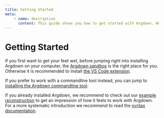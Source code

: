 ```yaml
---
title: Getting Started
meta:
    - name: description
      content: This guide shows you how to get started with Argdown. We will begin by installing the Argdown tools and then reconstruct a small example debate.
---
```


# Getting Started

If you first want to get your feet wet, before jumping right into installing Argdown on your computer, the [Argdown sandbox](https://christianvoigt.github.io/argdown/sandbox/) is the right place for you. Otherwise it is recommended to install [the VS Code extension](/guide/installing-the-vscode-extension.html).

If you prefer to work with a commandline tool instead, you can jump to [installing the Argdown commandline tool](/guide/installing-the-commandline-tool.html).

If you already installed Argdown, we recommend to check out our [example reconstruction](/guide/a-first-example) to get an impression of how it feels to work with Argdown. For a more systematic introduction we recommend to read the [syntax documentation](/syntax/).
